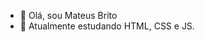 - 👋 Olá, sou Mateus Brito
- 👀 Atualmente estudando HTML, CSS e JS.


<!---
MateusBrito1/MateusBrito1 is a ✨ special ✨ repository because its `README.md` (this file) appears on your GitHub profile.
You can click the Preview link to take a look at your changes.
--->
